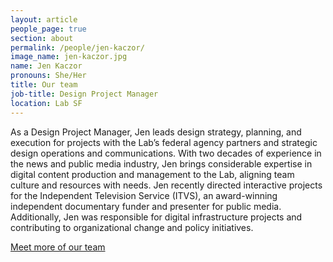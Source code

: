 ```yaml
---
layout: article
people_page: true
section: about
permalink: /people/jen-kaczor/
image_name: jen-kaczor.jpg
name: Jen Kaczor
pronouns: She/Her
title: Our team
job-title: Design Project Manager
location: Lab SF
---
```


As a Design Project Manager, Jen leads design strategy, planning, and execution for projects with the Lab’s federal agency partners and strategic design operations and communications. With two decades of experience in the news and public media industry, Jen brings considerable expertise in digital content production and management to the Lab, aligning team culture and resources with needs. Jen recently directed interactive projects for the Independent Television Service (ITVS), an award-winning independent documentary funder and presenter for public media. Additionally, Jen was responsible for digital infrastructure projects and contributing to organizational change and policy initiatives.

[Meet more of our team](../../about/meet/)
